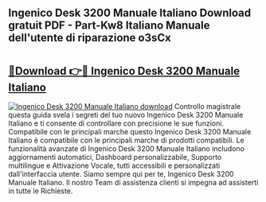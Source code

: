 ## Ingenico Desk 3200 Manuale Italiano Download gratuit PDF - Part-Kw8 Italiano Manuale dell'utente di riparazione o3sCx

# <h2><a href="http://dfbph2.blite.top/?on=Ingenico+Desk+3200+Manuale+Italiano">🔗Download 👉🔴 Ingenico Desk 3200 Manuale Italiano</a></h2>

[![Ingenico Desk 3200 Manuale Italiano download](https://i.imgur.com/lujVjoI.png)](http://dfbph2.blite.top/?on=Ingenico+Desk+3200+Manuale+Italiano)
Controllo magistrale questa guida svela i segreti del tuo nuovo Ingenico Desk 3200 Manuale Italiano e ti consente di controllare con precisione le sue funzioni. Compatibile con le principali marche questo Ingenico Desk 3200 Manuale Italiano è compatibile con le principali marche di prodotti compatibili. Le funzionalità avanzate di Ingenico Desk 3200 Manuale Italiano includono aggiornamenti automatici, Dashboard personalizzabile, Supporto multilingue e Attivazione Vocale, tutti accessibili e personalizzati dall'interfaccia utente. Siamo sempre qui per te, Ingenico Desk 3200 Manuale Italiano. Il nostro Team di assistenza clienti si impegna ad assisterti in tutte le Richieste.
